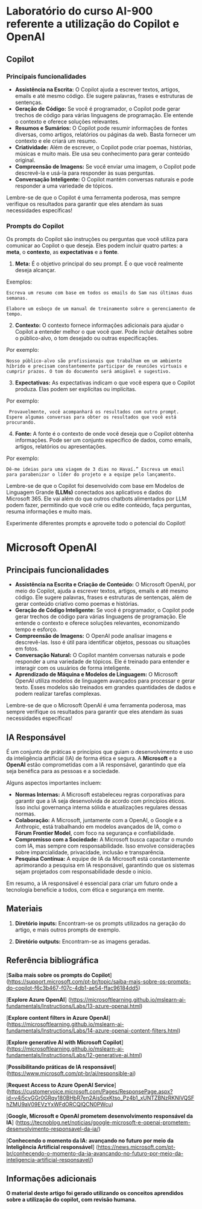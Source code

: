 # Laboratório do curso **AI-900** referente a utilização do **Copilot** e **OpenAI**

## Copilot

### Principais funcionalidades

* **Assistência na Escrita:** O Copilot ajuda a escrever textos, artigos, emails e até mesmo código. Ele sugere palavras, frases e estruturas de sentenças.
* **Geração de Código:** Se você é programador, o Copilot pode gerar trechos de código para várias linguagens de programação. Ele entende o contexto e oferece soluções relevantes.
* **Resumos e Sumários:** O Copilot pode resumir informações de fontes diversas, como artigos, relatórios ou páginas da web. Basta fornecer um contexto e ele criará um resumo.
* **Criatividade:** Além de escrever, o Copilot pode criar poemas, histórias, músicas e muito mais. Ele usa seu conhecimento para gerar conteúdo original.
* **Compreensão de Imagens:** Se você enviar uma imagem, o Copilot pode descrevê-la e usá-la para responder às suas perguntas.
* **Conversação Inteligente:** O Copilot mantém conversas naturais e pode responder a uma variedade de tópicos.

Lembre-se de que o Copilot é uma ferramenta poderosa, mas sempre verifique os resultados para garantir que eles atendam às suas necessidades específicas!

### Prompts do Copilot

Os prompts do Copilot são instruções ou perguntas que você utiliza para comunicar ao Copilot o que deseja. 
Eles podem incluir quatro partes: a **meta**, o **contexto**, as **expectativas** e a **fonte**.

1. **Meta:** É o objetivo principal do seu prompt. É o que você realmente deseja alcançar. 

Exemplos:

`
Escreva um resumo com base em todos os emails do Sam nas últimas duas semanas.
`

`Elabore um esboço de um manual de treinamento sobre o gerenciamento de tempo.`

2. **Contexto:** O contexto fornece informações adicionais para ajudar o Copilot a entender melhor o que você quer. 
Pode incluir detalhes sobre o público-alvo, o tom desejado ou outras especificações. 

Por exemplo:

`
Nosso público-alvo são profissionais que trabalham em um ambiente híbrido e precisam constantemente participar de reuniões virtuais e cumprir prazos. O tom do documento será amigável e sugestivo.
`

3. **Expectativas:** As expectativas indicam o que você espera que o Copilot produza. Elas podem ser explícitas ou implícitas.

Por exemplo:

`
Provavelmente, você acompanhará os resultados com outro prompt. Espere algumas conversas para obter os resultados que você está procurando.`

4. **Fonte:** A fonte é o contexto de onde você deseja que o Copilot obtenha informações. Pode ser um conjunto específico de dados, como emails, artigos, relatórios ou apresentações. 

Por exemplo:

`
Dê-me ideias para uma viagem de 3 dias no Havaí.”
Escreva um email para parabenizar o líder do projeto e a equipe pelo lançamento.
`

Lembre-se de que o Copilot foi desenvolvido com base em Modelos de Linguagem Grande **(LLMs)** conectados aos aplicativos e dados do Microsoft 365. Ele vai além do que outros chatbots alimentados por LLM podem fazer, permitindo que você crie ou edite conteúdo, faça perguntas, resuma informações e muito mais. 

Experimente diferentes prompts e aproveite todo o potencial do Copilot!

# Microsoft OpenAI

## Principais funcionalidades

* **Assistência na Escrita e Criação de Conteúdo:** O Microsoft OpenAI, por meio do Copilot, ajuda a escrever textos, artigos, emails e até mesmo código. Ele sugere palavras, frases e estruturas de sentenças, além de gerar conteúdo criativo como poemas e histórias.
* **Geração de Código Inteligente:** Se você é programador, o Copilot pode gerar trechos de código para várias linguagens de programação. Ele entende o contexto e oferece soluções relevantes, economizando tempo e esforço.
* **Compreensão de Imagens:** O OpenAI pode analisar imagens e descrevê-las. Isso é útil para identificar objetos, pessoas ou situações em fotos.
* **Conversação Natural:** O Copilot mantém conversas naturais e pode responder a uma variedade de tópicos. Ele é treinado para entender e interagir com os usuários de forma inteligente.
* **Aprendizado de Máquina e Modelos de Linguagem:** O Microsoft OpenAI utiliza modelos de linguagem avançados para processar e gerar texto. Esses modelos são treinados em grandes quantidades de dados e podem realizar tarefas complexas.

Lembre-se de que o Microsoft OpenAI é uma ferramenta poderosa, mas sempre verifique os resultados para garantir que eles atendam às suas necessidades específicas!

## IA Responsável

É um conjunto de práticas e princípios que guiam o desenvolvimento e uso da inteligência artificial (IA) de forma ética e segura. A **Microsoft** e a **OpenAI** estão comprometidas com a IA responsável, garantindo que ela seja benéfica para as pessoas e a sociedade. 

Alguns aspectos importantes incluem:

* **Normas Internas:** A Microsoft estabeleceu regras corporativas para garantir que a IA seja desenvolvida de acordo com princípios éticos. Isso inclui governança interna sólida e atualizações regulares dessas normas.
* **Colaboração:** A Microsoft, juntamente com a OpenAI, o Google e a Anthropic, está trabalhando em modelos avançados de IA, como o **Fórum Frontier Model**, com foco na segurança e confiabilidade.
* **Compromisso com a Sociedade:** A Microsoft busca capacitar o mundo com IA, mas sempre com responsabilidade. Isso envolve considerações sobre imparcialidade, privacidade, inclusão e transparência.
* **Pesquisa Contínua:** A equipe de IA da Microsoft está constantemente aprimorando a pesquisa em IA responsável, garantindo que os sistemas sejam projetados com responsabilidade desde o início.

Em resumo, a IA responsável é essencial para criar um futuro onde a tecnologia beneficie a todos, com ética e segurança em mente.


## Materiais

1. **Diretório inputs:** Encontram-se os prompts utilizados na geração do artigo, e mais outros prompts de exemplo.

2. **Diretório outputs:** Encontram-se as imagens geradas.

## Referência bibliográfica

[**Saiba mais sobre os prompts do Copilot**] 
(https://support.microsoft.com/pt-br/topic/saiba-mais-sobre-os-prompts-do-copilot-f6c3b467-f07c-4db1-ae54-ffac96184dd5)

[**Explore Azure OpenAI**] 
(https://microsoftlearning.github.io/mslearn-ai-fundamentals/Instructions/Labs/13-azure-openai.html)

[**Explore content filters in Azure OpenAI**] 
(https://microsoftlearning.github.io/mslearn-ai-fundamentals/Instructions/Labs/14-azure-openai-content-filters.html)

[**Explore generative AI with Microsoft Copilot**]
(https://microsoftlearning.github.io/mslearn-ai-fundamentals/Instructions/Labs/12-generative-ai.html)

[**Possibilitando práticas de IA responsável**]
(https://www.microsoft.com/pt-br/ai/responsible-ai)

[**Request Access to Azure OpenAI Service**]
(https://customervoice.microsoft.com/Pages/ResponsePage.aspx?id=v4j5cvGGr0GRqy180BHbR7en2Ais5pxKtso_Pz4b1_xUNTZBNzRKNlVQSFhZMU9aV09EVzYxWFdORCQlQCN0PWcu)

[**Google, Microsoft e OpenAI prometem desenvolvimento responsável da IA**]
(https://tecnoblog.net/noticias/google-microsoft-e-openai-prometem-desenvolvimento-responsavel-da-ia/)

[**Conhecendo o momento da IA: avançando no futuro por meio da Inteligência Artificial responsável**]
(https://news.microsoft.com/pt-br/conhecendo-o-momento-da-ia-avancando-no-futuro-por-meio-da-inteligencia-artificial-responsavel/)

## Informações adicionais

**O material deste artigo foi gerado utilizando os conceitos aprendidos sobre a utilização do copilot, com revisão humana.**
